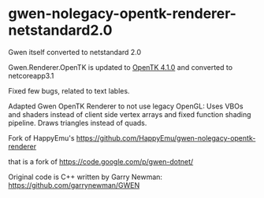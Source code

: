 gwen-nolegacy-opentk-renderer-netstandard2.0
============================================

Gwen itself converted to netstandard 2.0

Gwen.Renderer.OpenTK is updated to [OpenTK 4.1.0](https://github.com/opentk/opentk) and converted to netcoreapp3.1

Fixed few bugs, related to text lables.

Adapted Gwen OpenTK Renderer to not use legacy OpenGL: Uses VBOs and shaders instead of client side vertex arrays and fixed function shading pipeline. Draws triangles instead of quads.

Fork of HappyEmu's https://github.com/HappyEmu/gwen-nolegacy-opentk-renderer

that is a fork of https://code.google.com/p/gwen-dotnet/

Original code is C++ written by Garry Newman: https://github.com/garrynewman/GWEN
